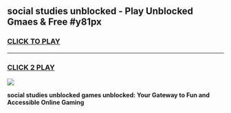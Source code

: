 
## social studies unblocked - Play Unblocked Gmaes & Free #y81px
<h3>
<a href="https://news.freeplayer.one?title=social_studies_unblocked&ref=26F">CLICK TO PLAY</a></h3>
<hr>

<h3>
<a href="https://news.freeplayer.one?title=social_studies_unblocked&ref=26F">CLICK 2 PLAY</a>
  
</h3>

<a href="https://news.freeplayer.one?title=social_studies_unblocked&ref=26F/"><img src="https://clearcache.store/games.png"></a>


**social studies unblocked games unblocked: Your Gateway to Fun and Accessible Online Gaming**
